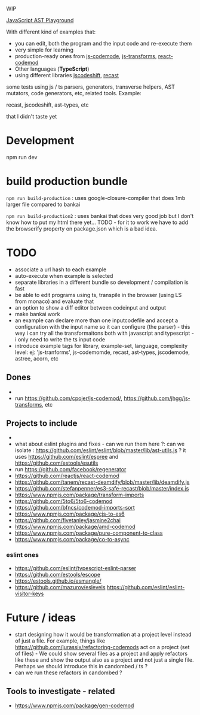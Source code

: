 WIP

[JavaScript AST Playground](https://cancerberosgx.github.io/js-ast-experiments-of-mine/)

With different kind of examples that:

 * you can edit, both the program and the input code and re-execute them
 * very simple for learning
 * production-ready ones from [js-codemode](https://github.com/cpojer/js-codemod), [js-transforms](https://github.com/jhgg/js-transforms), [react-codemod](https://github.com/reactjs/react-codemod)
 * Other languages (**TypeScript**)
 * using different libraries [jscodeshift](https://github.com/facebook/jscodeshift), [recast](https://github.com/benjamn/recast)

some tests using js / ts parsers, generators, transverse helpers, AST mutators, code generators, etc, related tools. Example: 

recast, jscodeshift, ast-types, etc 

that I didn't taste yet



# Development

npm run dev


# build production bundle

`npm run build-production` : uses google-closure-compiler that does 1mb larger file compared to bankai

`npm run build-production2` : uses bankai that does very good job but I don't know how to put my html there yet... TODO - for it to work we have to add the browserify property on package.json which is a bad idea. 


# TODO

 * associate a url hash to each example
 * auto-execute when example is selected
 * separate libraries in a different bundle so development / compilation is fast
 * be able to edit programs using ts, transpile in the browser (using LS from monaco) and evaluate that
 * an option to show a diff editor between codeinput and output
 * make bankai work
 * an example can declare more than one inputcodefile and accept a configuration with the input name so it can configure (the parser) - this wey i can try all the transformaitons both with javascript and typescript - i only need to write the ts input code 
 * introduce example tags for library, example-set, language, complexity level: ej: 'js-tranforms', js-codemomde, recast, ast-types, jscodemode, astree, acorn, etc


## Dones
 * 
 * run https://github.com/cpojer/js-codemod/, https://github.com/jhgg/js-transforms, etc

## Projects to include

 * 
 * what about eslint plugins and fixes - can we run them here ?: can we isolate : https://github.com/eslint/eslint/blob/master/lib/ast-utils.js ? it uses https://github.com/eslint/espree and https://github.com/estools/esutils
 * run https://github.com/facebook/regenerator
 * https://github.com/reactjs/react-codemod
 * https://github.com/tanem/recast-deamdify/blob/master/lib/deamdify.js
 *  https://github.com/stefanpenner/es3-safe-recast/blob/master/index.js
 * https://www.npmjs.com/package/transform-imports
 * https://github.com/5to6/5to6-codemod
 * https://github.com/bfncs/codemod-imports-sort
 * https://www.npmjs.com/package/cjs-to-es6
 * https://github.com/fivetanley/jasmine2chai
 * https://www.npmjs.com/package/amd-codemod
 * https://www.npmjs.com/package/pure-component-to-class
 * https://www.npmjs.com/package/co-to-async

### eslint ones
 * https://github.com/eslint/typescript-eslint-parser
 * https://github.com/estools/escope
 * https://estools.github.io/esmangle/
 * https://github.com/mazurov/eslevels
 https://github.com/eslint/eslint-visitor-keys


 # Future / ideas

 * start designing how it would be transformation at a project level instead of just a file. For example, things like https://github.com/jurassix/refactoring-codemods act on a project (set of files) - We could show several files as a project and apply refactors like these and show the output also as  a project and not just a single file. Perhaps we should introduce this in candombed / ts ?
 * can we run these refactors in candombed ?


 ## Tools to investigate - related

 * https://www.npmjs.com/package/gen-codemod